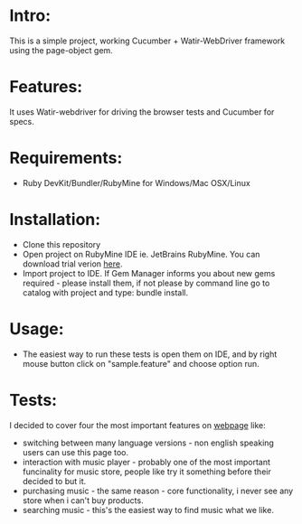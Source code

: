 # Intro:

This is a simple project, working Cucumber + Watir-WebDriver framework using the page-object gem.

# Features:

It uses Watir-webdriver for driving the browser tests and Cucumber for specs.

# Requirements:
* Ruby DevKit/Bundler/RubyMine for Windows/Mac OSX/Linux

# Installation:
* Clone this repository
* Open project on RubyMine IDE ie. JetBrains RubyMine. You can download trial verion [here](https://www.jetbrains.com/ruby/).
* Import project to IDE. If Gem Manager informs you about new gems required - please install them, if not please by command line go to catalog with project and type: bundle install.

# Usage:
* The easiest way to run these tests is open them on IDE, and by right mouse button click on "sample.feature" and choose option run.

# Tests:
I decided to cover four the most important features on [webpage](https://www.beatport.com/) like:
* switching between many language versions - non english speaking users can use this page too.
* interaction with music player - probably one of the most important funcinality for music store, people like try it something before their decided to but it.
* purchasing music - the same reason - core functionality,  i never see any store when i can't buy products.
* searching music - this's the easiest way to find music what we like.
